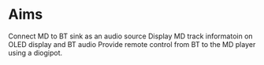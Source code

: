 # Aims
  
Connect MD to BT sink as an audio source
Display MD track informatoin on OLED display and BT audio
Provide remote control from BT to the MD player using a diogipot.
